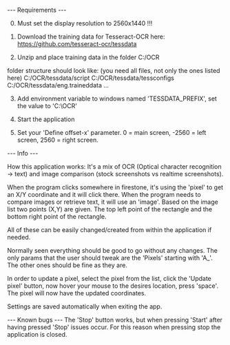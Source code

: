 --- Requirements ---

0. Must set the display resolution to 2560x1440 !!!

1. Download the training data for Tesseract-OCR here:
https://github.com/tesseract-ocr/tessdata

2. Unzip and place training data in the folder C:/OCR

folder structure should look like: (you need all files, not only the ones listed here)
	C:/OCR/tessdata/script
	C:/OCR/tessdata/tessconfigs
	C:/OCR/tessdata/eng.traineddata
	...

3. Add environment variable to windows named 'TESSDATA_PREFIX', set the value to 'C:\OCR'

4. Start the application

5. Set your 'Define offset-x' parameter. 0 = main screen, -2560 = left screen, 2560 = right screen.

--- Info ---

How this application works:
It's a mix of OCR (Optical character recognition -> text) and image comparison (stock screenshots vs realtime screenshots).

When the program clicks somewhere in firestone, it's using the 'pixel' to get an X/Y coordinate and it will click there.
When the program needs to compare images or retrieve text, it will use an 'image'. Based on the image list two points (X,Y) are given.
The top left point of the rectangle and the bottom right point of the rectangle. 

All of these can be easily changed/created from within the application if needed.

Normally seen everything should be good to go without any changes. 
The only params that the user should tweak are the 'Pixels' starting with 'A_'.
The other ones should be fine as they are.

In order to update a pixel, select the pixel from the list, click the 'Update pixel' button, now hover your mouse to the desires location, press 'space'.
The pixel will now have the updated coordinates.

Settings are saved automatically when exiting the app. 

--- Known bugs ---
The 'Stop' button works, but when pressing 'Start' after having pressed 'Stop' issues occur.
For this reason when pressing stop the application is closed.